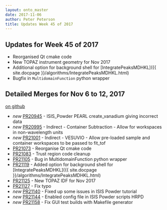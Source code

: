 ```yaml
---
layout: onto_master
date: 2017-11-06
author: Peter Peterson
title: Updates Week 45 of 2017
---
```

Updates for Week 45 of 2017
---------------------------
* Reorganised Qt cmake code
* New TOPAZ instrument geometry for Nov 2017
* Additional option for background shell for [IntegratePeaksMDHKL]({{ site.docpage }}/algorithms/IntegratePeaksMDHKL.html)
* Bugfix in `MultidomainFunction` python wrapper

Detailed Merges for Nov 6 to 12, 2017
-------------------------------------
[on github](https://github.com/mantidproject/mantid/pulls?q=is%3Apr+merged%3A2017-11-07..2017-11-12)

* *new* [PR20945](https://github.com/mantidproject/mantid/pull/20945) - ISIS_Powder PEARL create_vanadium giving incorrect data
* *new* [PR20995](https://github.com/mantidproject/mantid/pull/20995) - Indirect - Container Subtraction - Allow for workspaces in non-wavelength units
* *new* [PR21001](https://github.com/mantidproject/mantid/pull/21001) - Indirect - VESUVIO - Allow pre-loaded sample and container workspaces to be passed to fit_tof
* [PR21073](https://github.com/mantidproject/mantid/pull/21073) - Reorganise Qt cmake code
* [PR21083](https://github.com/mantidproject/mantid/pull/21083) - Trust region code cleanup
* [PR21105](https://github.com/mantidproject/mantid/pull/21105) - Bug in MultidomainFunction python wrapper
* [PR21119](https://github.com/mantidproject/mantid/pull/21119) - Added option for background shell for [IntegratePeaksMDHKL]({{ site.docpage }}/algorithms/IntegratePeaksMDHKL.html)
* [PR21125](https://github.com/mantidproject/mantid/pull/21125) - New TOPAZ IDF for Nov 2017
* [PR21127](https://github.com/mantidproject/mantid/pull/21127) - Fix typo
* *new* [PR21140](https://github.com/mantidproject/mantid/pull/21140) - Fixed up some issues in ISIS Powder tutorial
* *new* [PR21144](https://github.com/mantidproject/mantid/pull/21144) - Enabled config file in ISIS Powder scripts HRPD
* *new* [PR21158](https://github.com/mantidproject/mantid/pull/21158) - Fix GUI test builds with Makefile generator
